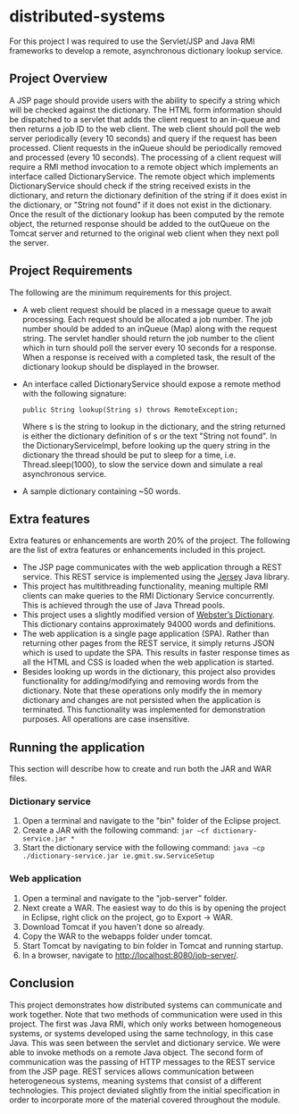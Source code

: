 # distributed-systems

For this project I was required to use the Servlet/JSP and Java RMI frameworks to develop a remote, asynchronous dictionary lookup service.

## Project Overview
A JSP page should provide users with the ability to specify a string which will be checked against the dictionary. The HTML form information should be dispatched to a servlet that adds the client request to an in-queue and then returns a job ID to the web client. The web client should poll the web server periodically (every 10 seconds) and query if the request has been processed. Client requests in the inQueue should be periodically removed and processed (every 10 seconds). The processing of a client request will require a RMI method invocation to a remote object which implements an interface called DictionaryService. The remote object which implements DictionaryService should check if the string received exists in the dictionary, and return the dictionary definition of the string if it does exist in the dictionary, or "String not found" if it does not exist in the dictionary. Once the result of the dictionary lookup has been computed by the remote object, the returned response should be added to the outQueue on the Tomcat server and returned to the original web client when they next poll the server.

## Project Requirements
The following are the minimum requirements for this project.
+ A web client request should be placed in a message queue to await processing. Each request should be allocated a job number. The job number should be added to an inQueue (Map) along with the request string. The servlet handler should return the job number to the client which in turn should poll the server every 10 seconds for a response. When a response is received with a completed task, the result of the dictionary lookup should be displayed in the browser.
+ An interface called DictionaryService should expose a remote method with the following signature:

	```
	public String lookup(String s) throws RemoteException;
	```

	Where s is the string to lookup in the dictionary, and the string returned is either the dictionary definition of s or the text "String not found". In the DictionaryServiceImpl, before looking up the query string in the dictionary the thread should be put to sleep for a time, i.e. Thread.sleep(1000), to slow the service down and simulate a real asynchronous service.
+ A sample dictionary containing ~50 words.

## Extra features
Extra features or enhancements are worth 20% of the project. The following are the list of extra features or enhancements included in this project.
+ The JSP page communicates with the web application through a REST service. This REST service is implemented using the [Jersey](https://jersey.github.io/) Java library.
+ This project has multithreading functionality, meaning multiple RMI clients can make queries to the RMI Dictionary Service concurrently. This is achieved through the use of Java Thread pools.
+ This project uses a slightly modified version of [Webster’s Dictionary](http://www.gutenberg.org/ebooks/29765). This dictionary contains approximately 94000 words and definitions.
+ The web application is a single page application (SPA). Rather than returning other pages from the REST service, it simply returns JSON which is used to update the SPA. This results in faster response times as all the HTML and CSS is loaded when the web application is started.
+ Besides looking up words in the dictionary, this project also provides functionality for adding/modifying and removing words from the dictionary. Note that these operations only modify the in memory dictionary and changes are not persisted when the application is terminated. This functionality was implemented for demonstration purposes. All operations are case insensitive.

## Running the application
This section will describe how to create and run both the JAR and WAR files.

### Dictionary service
1. Open a terminal and navigate to the "bin" folder of the Eclipse project.
2. Create a JAR with the following command:					`jar –cf dictionary-service.jar *`
3. Start the dictionary service with the following command:	`java –cp ./dictionary-service.jar ie.gmit.sw.ServiceSetup`

### Web application
1. Open a terminal and navigate to the "job-server" folder.
2. Next create a WAR. The easiest way to do this is by opening the project in Eclipse, right click on the project, go to Export -> WAR.
3. Download Tomcat if you haven't done so already.
4. Copy the WAR to the webapps folder under tomcat.
5. Start Tomcat by navigating to bin folder in Tomcat and running startup.
6. In a browser, navigate to [http://localhost:8080/job-server/](http://localhost:8080/job-server/).

## Conclusion
This project demonstrates how distributed systems can communicate and work together. Note that two methods of communication were used in this project. The first was Java RMI, which only works between homogeneous systems, or systems developed using the same technology, in this case Java. This was seen between the servlet and dictionary service. We were able to invoke methods on a remote Java object. The second form of communication was the passing of HTTP messages to the REST service from the JSP page. REST services allows communication between heterogeneous systems, meaning systems that consist of a different technologies. This project deviated slightly from the initial specification in order to incorporate more of the material covered throughout the module.
